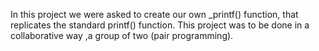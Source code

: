 In this project we were asked to create our own _printf() function, that replicates the standard printf() function. This project was to be done in a collaborative way ,a group of two (pair programming).
